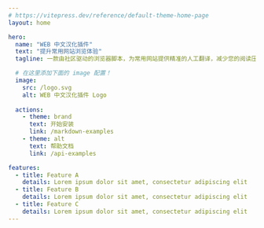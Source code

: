 ```yaml
---
# https://vitepress.dev/reference/default-theme-home-page
layout: home

hero:
  name: "WEB 中文汉化插件"
  text: "提升常用网站浏览体验"
  tagline: 一款由社区驱动的浏览器脚本，为常用网站提供精准的人工翻译，减少您的阅读压力

  # 在这里添加下面的 image 配置！
  image:
    src: /logo.svg
    alt: WEB 中文汉化插件 Logo
    
  actions:
    - theme: brand
      text: 开始安装
      link: /markdown-examples
    - theme: alt
      text: 帮助文档
      link: /api-examples

features:
  - title: Feature A
    details: Lorem ipsum dolor sit amet, consectetur adipiscing elit
  - title: Feature B
    details: Lorem ipsum dolor sit amet, consectetur adipiscing elit
  - title: Feature C
    details: Lorem ipsum dolor sit amet, consectetur adipiscing elit
---
```


